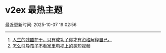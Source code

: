 # v2ex 最热主题

最近更新时间: 2025-10-07 19:02:56

--- 
1. [人生的残酷在于，只有成功了你才有资格解释自己。](https://www.v2ex.com/t/1163572) 
2. [怎么引导孩子不看家里电视上的类短视频](https://www.v2ex.com/t/1163618) 
